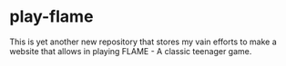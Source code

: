 # play-flame
This is yet another new repository that stores my vain efforts to make a website that allows in playing FLAME - A classic teenager game.
